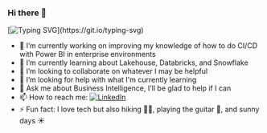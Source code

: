 ### Hi there 👋

[![Typing SVG](https://readme-typing-svg.herokuapp.com?lines=I'm+Marcus!)](https://git.io/typing-svg)

- 🔭 I’m currently working on improving my knowledge of how to do CI/CD with Power BI in enterprise environments
- 🌱 I’m currently learning about Lakehouse, Databricks, and Snowflake
- 👯 I’m looking to collaborate on whatever I may be helpful
- 🤔 I’m looking for help with what I'm currently learning
- 💬 Ask me about Business Intelligence, I'll be glad to help if I can
- 📫 How to reach me: <a href="https://www.linkedin.com/in/marcusdipaula/"><img src="https://img.shields.io/badge/Linkedin-0077b5?style=flat&logo=linkedin" alt="LinkedIn" /></a>
- ⚡ Fun fact: I love tech but also hiking 🚶‍♂️, playing the guitar 🎸, and sunny days ☀️
